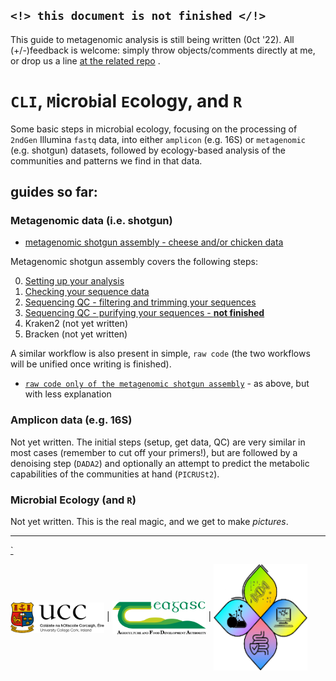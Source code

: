 ## `<!> this document is not finished </!>`

This guide to metagenomic analysis is still being written (0ct '22). 
All (+/-)feedback is welcome: simply throw objects/comments directly at me, or drop us a line [at the related repo](https://github.com/handibles/climber/issues) .


# `CLI`, `M`icro`b`ial `E`cology, and `R`

Some basic steps in microbial ecology, focusing on the processing of `2ndGen` Illumina `fastq` data, into either `amplicon` (e.g. 16S) or `metagenomic` (e.g. shotgun) datasets, followed by ecology-based analysis of the communities and patterns we find in that data.


## guides so far:

### Metagenomic data (i.e. shotgun)

  * <a href="documents/shotgun_assembly.html">metagenomic shotgun assembly - cheese and/or chicken data </a> 

Metagenomic shotgun assembly covers the following steps:

  0. <a href="/documents/shotgun_assembly.html#setup-your-environment">Setting up your analysis</a>
  1. <a href="/documents/shotgun_assembly.html#get-the-sequence-data-check.html">Checking your sequence data</a>
  2. <a href="/documents/shotgun_assembly.html#quality-control-check.html">Sequencing QC - filtering and trimming your sequences</a>
  3. <a href="/documents/shotgun_assembly.html#decontaminate-data-check">Sequencing QC - purifying your sequences - **not finished**</a>
  4. Kraken2 (not yet written)
  5. Bracken (not yet written)

A similar workflow is also present in simple, `raw code` (the two workflows will be unified once writing is finished).

  * <a href="documents/shotgun_assembly_raw.html">`raw code only of the metagenomic shotgun assembly`</a> - as above, but with less explanation 



### Amplicon data (e.g. 16S)

Not yet written. The initial steps (setup, get data, QC) are very similar in most cases (remember to cut off your primers!), but are followed by a denoising step (`DADA2`) and optionally an attempt to predict the metabolic capabilities of the communities at hand (`PICRUSt2`).


### Microbial Ecology (and `R`)

Not yet written. This is the real magic, and we get to make _pictures_.


---
  <a href="documents/climber_todo.html">`</a>

<img src="vis/ucc.png" width="150" align="center" /> | <img src="vis/teag.png" width="150" align="center" /> | <img src="vis/v1group.png" width="150" align="center"/>
